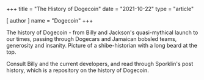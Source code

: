 +++
title = "The History of Dogecoin"
date = "2021-10-22"
type = "article"

[ author ]
  name = "Dogecoin"
+++
 
The history of Dogecoin - from Billy and Jackson's quasi-mythical launch to our times, passing through Dogecars and Jamaican bobsled teams, generosity and insanity. Picture of a shibe-historian with a long beard at the top. 

Consult Billy and the current developers, and read through Sporklin's post history, which is a repository on the history of Dogecoin.